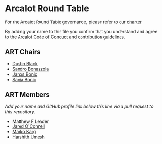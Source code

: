 # Arcalot Round Table

For the Arcalot Round Table governance, please refer to our [charter](CHARTER.md).

By adding your name to this file you confirm that you understand and agree to the [Arcalot Code of Conduct](https://github.com/arcalot/.github/blob/main/CODE_OF_CONDUCT.md) and [contribution guidelines](https://github.com/arcalot/.github/blob/main/CONTRIBUTING.md).

## ART Chairs

* [Dustin Black](https://github.com/dustinblack)
* [Sandro Bonazzola](https://github.com/sandrobonazzola)
* [Janos Bonic](https://github.com/janosdebugs)
* [Sanja Bonic](https://github.com/sanjacodes)


## ART Members

*Add your name and GitHub profile link below this line via a pull request to this repository.*
* [Matthew F Leader](https://github.com/mfleader)
* [Jared O'Connell](https://github.com/jaredoconnell)
* [Marko Karg](https://github.com/mkarg75)
* [Harshith Umesh](https://github.com/Harshith-umesh)
